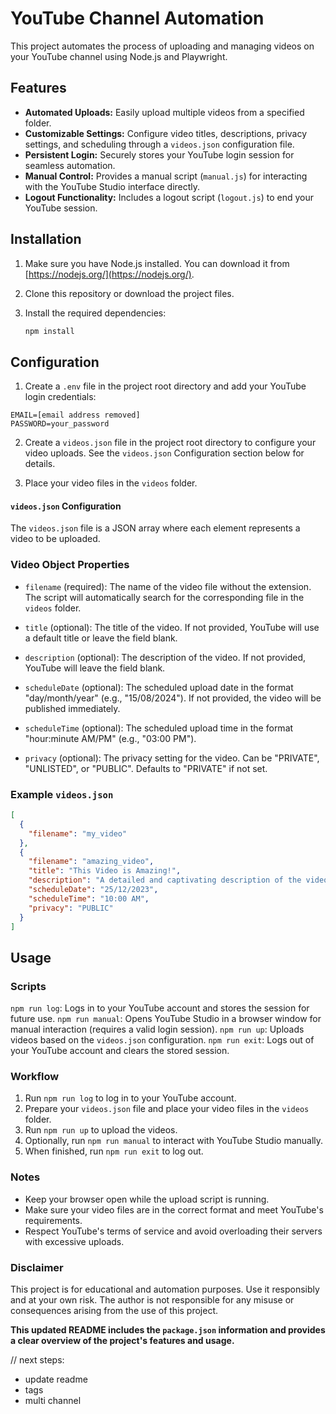 # YouTube Channel Automation

This project automates the process of uploading and managing videos on your YouTube channel using Node.js and Playwright.

## Features

* **Automated Uploads:** Easily upload multiple videos from a specified folder.
* **Customizable Settings:** Configure video titles, descriptions, privacy settings, and scheduling through a `videos.json` configuration file.
* **Persistent Login:** Securely stores your YouTube login session for seamless automation.
* **Manual Control:** Provides a manual script (`manual.js`) for interacting with the YouTube Studio interface directly.
* **Logout Functionality:** Includes a logout script (`logout.js`) to end your YouTube session.

## Installation

1. Make sure you have Node.js installed. You can download it from [https://nodejs.org/](https://nodejs.org/).

2. Clone this repository or download the project files.

3. Install the required dependencies:

   ```bash
   npm install
   ```

## Configuration

1. Create a `.env` file in the project root directory and add your YouTube login credentials:
```properties
EMAIL=[email address removed]
PASSWORD=your_password
```

2. Create a `videos.json` file in the project root directory to configure your video uploads. See the `videos.json` Configuration section below for details.

3. Place your video files in the `videos` folder.

#### `videos.json` Configuration
The `videos.json` file is a JSON array where each element represents a video to be uploaded.

### Video Object Properties
- `filename` (required): The name of the video file without the extension. The script will automatically search for the corresponding file in the `videos` folder.

- `title` (optional): The title of the video. If not provided, YouTube will use a default title or leave the field blank.

- `description` (optional): The description of the video. If not provided, YouTube will leave the field blank.

- `scheduleDate` (optional): The scheduled upload date in the format "day/month/year" (e.g., "15/08/2024"). If not provided, the video will be published immediately.

- `scheduleTime` (optional): The scheduled upload time in the format "hour:minute AM/PM" (e.g., "03:00 PM"). 

- `privacy` (optional): The privacy setting for the video. Can be "PRIVATE", "UNLISTED", or "PUBLIC". Defaults to "PRIVATE" if not set.

### Example `videos.json`
```json
[
  {
    "filename": "my_video" 
  },
  {
    "filename": "amazing_video",
    "title": "This Video is Amazing!",
    "description": "A detailed and captivating description of the video.",
    "scheduleDate": "25/12/2023",
    "scheduleTime": "10:00 AM",
    "privacy": "PUBLIC"
  }
]
```

## Usage
### Scripts
`npm run log`: Logs in to your YouTube account and stores the session for future use.
`npm run manual`: Opens YouTube Studio in a browser window for manual interaction (requires a valid login session).
`npm run up`: Uploads videos based on the `videos.json` configuration.
`npm run exit`: Logs out of your YouTube account and clears the stored session.

### Workflow
1. Run `npm run log` to log in to your YouTube account.
2. Prepare your `videos.json` file and place your video files in the `videos` folder.
3. Run `npm run up` to upload the videos.
4. Optionally, run `npm run manual` to interact with YouTube Studio manually.
5. When finished, run `npm run exit` to log out.

### Notes
- Keep your browser open while the upload script is running.
- Make sure your video files are in the correct format and meet YouTube's requirements.
- Respect YouTube's terms of service and avoid overloading their servers with excessive uploads.

### Disclaimer
This project is for educational and automation purposes. Use it responsibly and at your own risk. The author is not responsible for any misuse or consequences arising from the use of this project.


**This updated README includes the `package.json` information and provides a clear overview of the project's features and usage.**

// next steps: 
- update readme 
- tags 
- multi channel